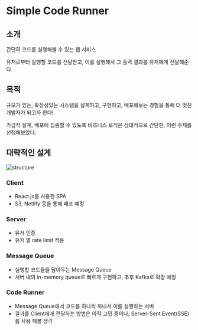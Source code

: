 # Simple Code Runner

## 소개

간단히 코드를 실행해볼 수 있는 웹 서비스

유저로부터 실행할 코드를 전달받고, 이를 실행해서 그 출력 결과를 유저에게 전달해준다.

## 목적

규모가 있는, 확장성있는 시스템을 설계하고, 구현하고, 배포해보는 경험을 통해 더 멋진 개발자가 되고자 한다!

가급적 설계, 배포에 집중할 수 있도록 비즈니스 로직은 상대적으로 간단한, 이런 주제를 선정해보았다.

## 대략적인 설계

![structure](https://github.com/user-attachments/assets/9a00fd38-6f4b-4e3c-bcbe-fd10d662a069)

### Client

- React.js를 사용한 SPA
- S3, Netlify 등을 통해 배포 예정

### Server

- 유저 인증
- 유저 별 rate limit 적용

### Message Queue

- 실행할 코드들을 담아두는 Message Queue
- 서버 내의 in-memory queue로 빠르게 구현하고, 추후 Kafka로 확장 예정

### Code Runner

- Message Queue에서 코드를 하나씩 꺼내서 이를 실행하는 서버
- 결과를 Client에게 전달하는 방법은 아직 고민 중이나, Server-Sent Event(SSE)를 사용 해볼 생각

